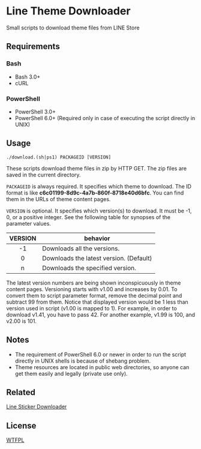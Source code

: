 # Line Theme Downloader

Small scripts to download theme files from LINE Store

## Requirements

### Bash

- Bash 3.0+
- cURL

### PowerShell

- PowerShell 3.0+
- PowerShell 6.0+ (Required only in case of executing the script directly in UNIX)

## Usage

```
./download.(sh|ps1) PACKAGEID [VERSION]
```

These scripts download theme files in zip by HTTP GET.
The zip files are saved in the current directory.

`PACKAGEID` is always required.
It specifies which theme to download.
The ID format is like **c6c01199-8d9c-4a7b-860f-8718e40d6bfc**.
You can find them in the URLs of theme content pages.

`VERSION` is optional.
It specifies which version(s) to download.
It must be -1, 0, or a positive integer.
See the following table for synopses of the parameter values.

| VERSION |                behavior                 |
|:-------:|-----------------------------------------|
|   -1    | Downloads all the versions.             |
|    0    | Downloads the latest version. (Default) |
|    n    | Downloads the specified version.        |

The latest version numbers are being shown inconspicuously in theme content pages.
Versioning starts with v1.00 and increases by 0.01.
To convert them to script parameter format, remove the decimal point and subtract 99 from them.
Notice that displayed version would be 1 less than version used in script (v1.00 is mapped to 1).
For example, in order to download v1.41, you have to pass 42.
For another example, v1.99 is 100, and v2.00 is 101.

## Notes

- The requirement of PowerShell 6.0 or newer in order to run the script directly in UNIX shells is because of shebang problem.
- Theme resources are located in public web directories, so anyone can get them easily and legally (private use only).

## Related

[Line Sticker Downloader](https://github.com/curegit/line-sticker-downloader)

## License

[WTFPL](LICENSE)
